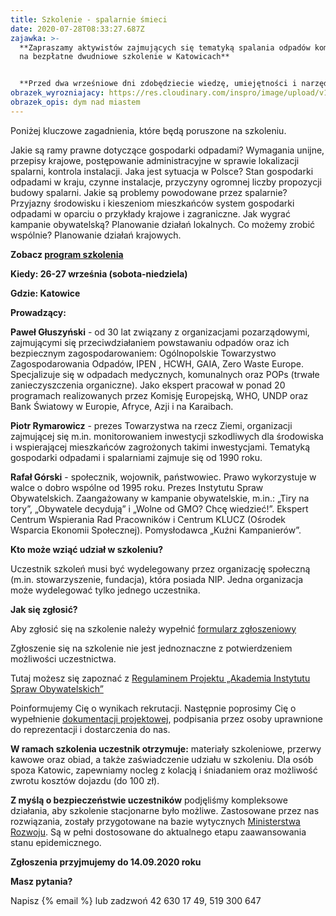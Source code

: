 ```yaml
---
title: Szkolenie - spalarnie śmieci
date: 2020-07-28T08:33:27.687Z
zajawka: >-
  **Zapraszamy aktywistów zajmujących się tematyką spalania odpadów komunalnych
  na bezpłatne dwudniowe szkolenie w Katowicach**


  **Przed dwa wrześniowe dni zdobędziecie wiedzę, umiejętności i narzędzia potrzebne Wam w codziennej pracy w organizacji.**
obrazek_wyrozniajacy: https://res.cloudinary.com/inspro/image/upload/v1595925185/aiso/Zdj%C4%99cia%20szkolenia/industry.png
obrazek_opis: dym nad miastem
---
```

Poniżej kluczowe zagadnienia, które będą poruszone na szkoleniu.

Jakie są ramy prawne dotyczące gospodarki odpadami? Wymagania unijne, przepisy krajowe, postępowanie administracyjne w sprawie lokalizacji spalarni, kontrola instalacji. Jaka jest sytuacja w Polsce? Stan gospodarki odpadami w kraju, czynne instalacje, przyczyny ogromnej liczby propozycji budowy spalarni. Jakie są problemy powodowane przez spalarnie? Przyjazny środowisku i kieszeniom mieszkańców system gospodarki odpadami w oparciu o przykłady krajowe i zagraniczne. Jak wygrać kampanie obywatelską? Planowanie działań lokalnych. Co możemy zrobić wspólnie? Planowanie działań krajowych.

**Zobacz [program szkolenia](https://res.cloudinary.com/inspro/raw/upload/v1595925290/aiso/spalarNIE_Akademia_program_2020_09.doc)**  

**Kiedy: 26-27 września (sobota-niedziela)**

**Gdzie: Katowice**

**Prowadzący:** 

**Paweł Głuszyński** - od 30 lat związany z organizacjami pozarządowymi, zajmującymi się przeciwdziałaniem powstawaniu odpadów oraz ich bezpiecznym zagospodarowaniem: Ogólnopolskie Towarzystwo Zagospodarowania Odpadów, IPEN , HCWH, GAIA, Zero Waste Europe. Specjalizuje się w odpadach medycznych, komunalnych oraz POPs (trwałe zanieczyszczenia organiczne). Jako ekspert pracował w ponad 20 programach realizowanych przez Komisję Europejską, WHO, UNDP oraz Bank Światowy w Europie, Afryce, Azji i na Karaibach. 

**Piotr Rymarowicz** - prezes Towarzystwa na rzecz Ziemi, organizacji zajmującej się m.in. monitorowaniem inwestycji szkodliwych dla środowiska i wspierającej mieszkańców zagrożonych takimi inwestycjami. Tematyką gospodarki odpadami i spalarniami zajmuje się od 1990 roku. 

**Rafał Górski** - społecznik, wojownik, państwowiec. Prawo wykorzystuje w walce o dobro wspólne od 1995 roku. Prezes Instytutu Spraw Obywatelskich. Zaangażowany w kampanie obywatelskie, m.in.: „Tiry na tory”, „Obywatele decydują” i „Wolne od GMO? Chcę wiedzieć!”. Ekspert Centrum Wspierania Rad Pracowników i Centrum KLUCZ (Ośrodek Wsparcia Ekonomii Społecznej). Pomysłodawca „Kuźni Kampanierów”.

**Kto może wziąć udział w szkoleniu?**

Uczestnik szkoleń musi być wydelegowany przez organizację społeczną (m.in. stowarzyszenie, fundacja), która posiada NIP. Jedna organizacja może wydelegować tylko jednego uczestnika.

**Jak się zgłosić?**

Aby zgłosić się na szkolenie należy wypełnić [formularz zgłoszeniowy](https://forms.gle/1j9Ex9JfEXzKHzkH9) [](https://forms.gle/1j9Ex9JfEXzKHzkH9)

Zgłoszenie się na szkolenie nie jest jednoznaczne z potwierdzeniem możliwości uczestnictwa.

Tutaj możesz się zapoznać z [Regulaminem Projektu „Akademia Instytutu Spraw Obywatelskich” ](https://res.cloudinary.com/inspro/raw/upload/v1595492542/aiso/regulamin_z_zalacznikami.zip)

Poinformujemy Cię o wynikach rekrutacji. Następnie poprosimy Cię o wypełnienie [dokumentacji projektowej](https://res.cloudinary.com/inspro/raw/upload/v1595492482/aiso/dokumenty_przystapienia_do_projektu.zip), podpisania przez osoby uprawnione do reprezentacji i dostarczenia do nas.

**W ramach szkolenia uczestnik otrzymuje:** materiały szkoleniowe, przerwy kawowe oraz obiad, a także zaświadczenie udziału w szkoleniu. Dla osób spoza Katowic, zapewniamy nocleg z kolacją i śniadaniem oraz możliwość zwrotu kosztów dojazdu (do 100 zł).

**Z myślą o bezpieczeństwie uczestników** podjęliśmy kompleksowe działania, aby szkolenie stacjonarne było możliwe. Zastosowane przez nas rozwiązania, zostały przygotowane na bazie wytycznych [Ministerstwa Rozwoju](https://www.gov.pl/web/rozwoj/spotkania-biznesowe-szkolenia-konferencje-i-kongresy). Są w pełni dostosowane do aktualnego etapu zaawansowania stanu epidemicznego.

**Zgłoszenia przyjmujemy do 14.09.2020 roku**

**Masz pytania?**

Napisz [](mailto:akademia@instytut.lodz.pl) {% email %} lub zadzwoń 42 630 17 49, 519 300 647